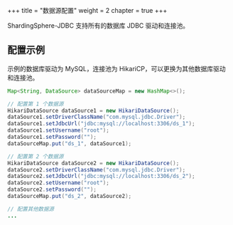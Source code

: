 +++
title = "数据源配置"
weight = 2
chapter = true
+++

ShardingSphere-JDBC 支持所有的数据库 JDBC 驱动和连接池。

## 配置示例

示例的数据库驱动为 MySQL，连接池为 HikariCP，可以更换为其他数据库驱动和连接池。

```java
Map<String, DataSource> dataSourceMap = new HashMap<>();

// 配置第 1 个数据源
HikariDataSource dataSource1 = new HikariDataSource();
dataSource1.setDriverClassName("com.mysql.jdbc.Driver");
dataSource1.setJdbcUrl("jdbc:mysql://localhost:3306/ds_1");
dataSource1.setUsername("root");
dataSource1.setPassword("");
dataSourceMap.put("ds_1", dataSource1);

// 配置第 2 个数据源
HikariDataSource dataSource2 = new HikariDataSource();
dataSource2.setDriverClassName("com.mysql.jdbc.Driver");
dataSource2.setJdbcUrl("jdbc:mysql://localhost:3306/ds_2");
dataSource2.setUsername("root");
dataSource2.setPassword("");
dataSourceMap.put("ds_2", dataSource2);

// 配置其他数据源
...
```
